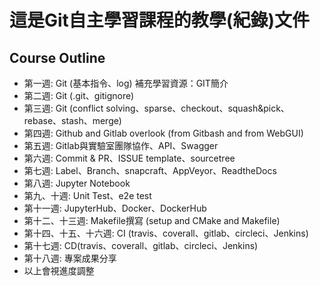 # 這是Git自主學習課程的教學(紀錄)文件
## Course Outline
* 第一週: Git (基本指令、log) 補充學習資源：GIT簡介
* 第二週: Git (.git、gitignore)
* 第三週: Git (conflict solving、sparse、checkout、squash&pick、rebase、stash、merge)
* 第四週: Github and Gitlab overlook (from Gitbash and from WebGUI)
* 第五週: Gitlab與實驗室團隊協作、API、Swagger
* 第六週: Commit & PR、ISSUE template、sourcetree
* 第七週: Label、Branch、snapcraft、AppVeyor、ReadtheDocs
* 第八週: Jupyter Notebook
* 第九、十週: Unit Test、e2e test
* 第十一週: JupyterHub、Docker、DockerHub
* 第十二、十三週: Makefile撰寫 (setup and CMake and Makefile)
* 第十四、十五、十六週: CI (travis、coverall、gitlab、circleci、Jenkins)
* 第十七週: CD(travis、coverall、gitlab、circleci、Jenkins)
* 第十八週: 專案成果分享
* 以上會視進度調整
